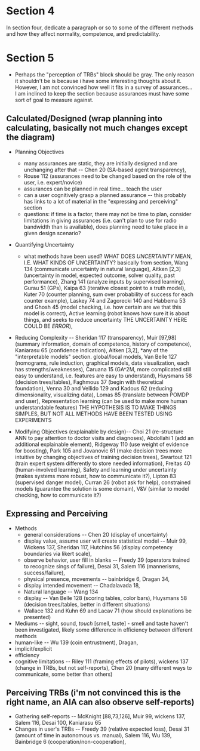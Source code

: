 # Section 4
In section four, dedicate a paragraph or so to some of the different methods and how they affect normality, competence, and predictability.

# Section 5
* Perhaps the "perception of TRBs" block should be gray. The only reason it shouldn't be is because i have some interesting thoughts about it. However, I am not convinced how well it fits in a survey of assurances... I am inclined to keep the section because assurances must have some sort of goal to measure against.
## Calculated/Designed (wrap planning into calculating, basically not much changes except the diagram)
* Planning Objectives
    * many assurances are static, they are initially designed and are unchanging after that -- Chen 20 (SA-based agent transparency), 
    * Rouse 112 (assurances need to be changed based on the role of the user, i.e. expert/novice)
    * assurances can be planned in real time... teach the user
    * can a user cognitively grasp a planned assurance -- this probably has links to a lot of material in the "expressing and perceiving" section
    * questions: if time is a factor, there may not be time to plan, consider limitations in giving assurances (i.e. can't plan to use for radio bandwidth than is available), does planning need to take place in a given design scenario?

* Quantifying Uncertainty
    * what methods have been used? WHAT DOES *UNCERTAINTY* MEAN, I.E. WHAT KINDS OF UNCERTAINTY? basically from section,  Wang 134 (communicate uncertainty in natural language), Aitken [2,3] (uncertainty in model, expected outcome, solver quality, past performance), Zhang 141 (analyze inputs by supervised learning), Gurau 51 (GPs), Kaipa 63 (iterative closest point to a truth model),  Kuter 70 (counter planning, sum over probability of success for each counter example), Laskey 74 and Zagorecki 140 and Habbema 53 and Ghosh 45 (model checking, i.e. how certain are we that this model is correct), Active learning (robot knows how sure it is about things, and seeks to reduce uncertainty THE UNCERTAINTY HERE COULD BE *ERROR*), 
    
* Reducing Complexity -- Sheridan 117 (transparency), Muir [97,98] (summary information, domain of competence, history of competence), Kaniarasu 65 (confidence indication), Aitken [3,2], *any of the "interpretable models" section. global/local models, Van Belle 127 (nomograms, rule induction, graphical models, data visualization, each has strengths/weaknesses), Caruana 15 (GA^2M, more complicated still easy to understand, i.e. features are easy to understand), Huysmans 58 (decision trees/tables), Faghmous 37 (begin with theoretical foundation), Venna 30 and Vellido 129 and Kadous 62 (reducing dimensionality, visualizing data), Lomas 85 (translate between POMDP and user), Representation learning (can be used to make more human understandable features) THE HYPOTHESIS IS TO MAKE THINGS SIMPLES, BUT NOT ALL METHODS HAVE BEEN TESTED USING EXPERIMENTS
* Modifying Objectives (explainable by design)-- Choi 21 (re-structure ANN to pay attention to doctor visits and diagnoses), Abdollahi 1 (add an additional explainable element), Ridgeway 110 (use weight of evidence for boosting), Park 105 and Jovanovic 61 (make decision trees more intuitive by changing objectives of training decision trees), Swartout 121 (train expert system differently to store needed information), Freitas 40 (human-involved learning), Safety and learning under uncertainty (makes systems more robust, how to communicate it?), Lipton 83 (supervised danger model), Curran 26 (robot ask for help), constrained models (guarantee the solution is some domain), V&V (similar to model checking, how to communicate it?)

## Expressing and Perceiving
* Methods
    * general considerations -- Chen 20 (display of uncertainty) 
    * display value, assume user will create statistical model -- Muir 99, Wickens 137, Sheridan 117, Hutchins 56 (display competency boundaries via likert scale), 
    * observe behavior, user fill in blanks --   Freedy 39 (operators trained to recognize sings of failure), Desai 31, Salem 116 (mannerisms, success/failure),
    * physical presence, movements -- bainbridge 6, Dragan 34, 
    * display intended movement -- Chadalavada 18, 
    * Natural language -- Wang 134
    * display -- Van Belle 128 (scoring tables, color bars), Huysmans 58 (decision trees/tables, better in different situations)
    * Wallace 132 and Kuhn 69 and Lacav 71 (how should explanations be presented)
* Mediums -- sight, sound, *touch* [smell, taste] - smell and taste haven't been investigated, likely some difference in efficiency between different methods
* human-like -- Wu 139 (coin entrustment), Dragan, 
* implicit/explicit
* efficiency
* cognitive limitations -- Riley 111 (framing effects of pilots), wickens 137 (change in TRBs, but not self-reports), Chen 20 (many different ways to communicate, some better than others)

## Perceiving TRBs (i'm not convinced this is the right name, an AIA can also observe self-reports)
* Gathering self-reports -- McKnight [88,73,126], Muir 99, wickens 137, Salem 116, Desai 100, Kaniarasu 65
* Changes in user's TRBs -- Freedy 39 (relative expected loss), Desai 31 (amount of time in autonomous vs. manual), Salem 116, Wu 139, Bainbridge 6 (cooperation/non-cooperation), 
